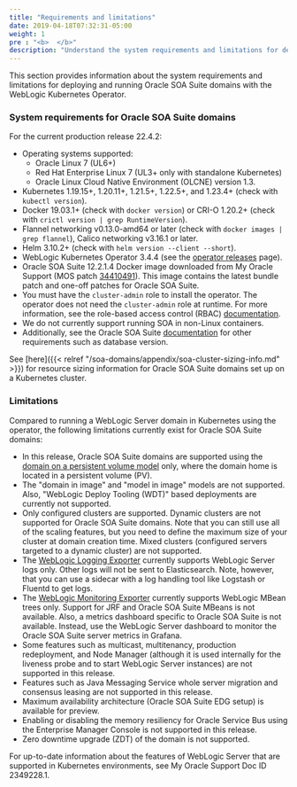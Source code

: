 ```yaml
---
title: "Requirements and limitations"
date: 2019-04-18T07:32:31-05:00
weight: 1
pre : "<b>  </b>"
description: "Understand the system requirements and limitations for deploying and running Oracle SOA Suite domains with the WebLogic Kubernetes Operator, including the SOA cluster sizing recommendations."
---
```


This section provides information about the system requirements and limitations for deploying and running Oracle SOA Suite domains with the WebLogic Kubernetes Operator.

### System requirements for Oracle SOA Suite domains

For the current production release 22.4.2:

* Operating systems supported:
  * Oracle Linux 7 (UL6+)
  * Red Hat Enterprise Linux 7 (UL3+ only with standalone Kubernetes)
  * Oracle Linux Cloud Native Environment (OLCNE) version 1.3.
* Kubernetes 1.19.15+, 1.20.11+, 1.21.5+, 1.22.5+, and 1.23.4+ (check with `kubectl version`).
* Docker 19.03.1+ (check with `docker version`) or CRI-O 1.20.2+ (check with `crictl version | grep RuntimeVersion`).
* Flannel networking v0.13.0-amd64 or later (check with `docker images | grep flannel`), Calico networking v3.16.1 or later.
* Helm 3.10.2+ (check with `helm version --client --short`).
* WebLogic Kubernetes Operator 3.4.4 (see the [operator releases](https://github.com/oracle/weblogic-kubernetes-operator/releases/tag/v3.4.4) page).
* Oracle SOA Suite 12.2.1.4 Docker image downloaded from My Oracle Support (MOS patch [34410491](https://support.oracle.com/epmos/faces/ui/patch/PatchDetail.jspx?patchId=34410491)). This image contains the latest bundle patch and one-off patches for Oracle SOA Suite.
* You must have the `cluster-admin` role to install the operator. The operator does not need the `cluster-admin` role at runtime.
  For more information, see the role-based access control (RBAC) [documentation](https://oracle.github.io/weblogic-kubernetes-operator/security/rbac/).
* We do not currently support running SOA in non-Linux containers.
* Additionally, see the Oracle SOA Suite [documentation](https://docs.oracle.com/en/middleware/fusion-middleware/12.2.1.4/insoa/preparing-install-and-configure-product.html#GUID-E2D4D481-BE80-4600-8078-FD9C03A30210) for other requirements such as database version.

See [here]({{< relref "/soa-domains/appendix/soa-cluster-sizing-info.md" >}}) for resource sizing information for Oracle SOA Suite domains set up on a Kubernetes cluster.

### Limitations

Compared to running a WebLogic Server domain in Kubernetes using the operator, the
following limitations currently exist for Oracle SOA Suite domains:

* In this release, Oracle SOA Suite domains are supported using the
[domain on a persistent volume model](https://oracle.github.io/weblogic-kubernetes-operator/managing-domains/choosing-a-model/) only, where the domain home is located in a persistent volume (PV).
* The "domain in image" and "model in image" models are not supported. Also, "WebLogic Deploy Tooling (WDT)" based deployments are currently not supported.   
* Only configured clusters are supported.  Dynamic clusters are not supported for
  Oracle SOA Suite domains.  Note that you can still use all of the scaling features,
  but you need to define the maximum size of your cluster at domain creation time. Mixed clusters (configured servers targeted to a dynamic cluster) are not supported.
* The [WebLogic Logging Exporter](https://github.com/oracle/weblogic-logging-exporter)
  currently supports WebLogic Server logs only.  Other logs will not be sent to
  Elasticsearch.  Note, however, that you can use a sidecar with a log handling tool
  like Logstash or Fluentd to get logs.
* The [WebLogic Monitoring Exporter](https://github.com/oracle/weblogic-monitoring-exporter)
  currently supports WebLogic MBean trees only. Support for JRF and Oracle SOA Suite MBeans is not available. Also, a metrics dashboard specific to Oracle SOA Suite is not available. Instead, use the WebLogic Server dashboard to monitor the Oracle SOA Suite server metrics in Grafana.
* Some features such as multicast, multitenancy, production redeployment, and Node Manager (although it is used internally for the liveness probe and to start WebLogic Server instances) are not supported in this release.
* Features such as Java Messaging Service whole server migration and consensus leasing are not supported in this release.
* Maximum availability architecture (Oracle SOA Suite EDG setup) is available for preview.
* Enabling or disabling the memory resiliency for Oracle Service Bus using the Enterprise Manager Console is not supported in this release.
* Zero downtime upgrade (ZDT) of the domain is not supported.

For up-to-date information about the features of WebLogic Server that are supported in Kubernetes environments, see My Oracle Support Doc ID 2349228.1.
